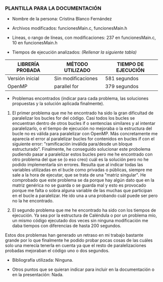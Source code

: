 ### PLANTILLA PARA LA DOCUMENTACIÓN

* Nombre de la persona: Cristina Blanco Fernández


* Archivos modificados: funcionesMain.c, funcionesMain.h


* Líneas, o rango de líneas, con modificaciones: 237 en funcionesMain.c, 10 en funcionesMain.h

* Tiempos de ejecución analizados:
  *(Rellenar la siguiente tabla)*

LIBRERÍA PROBADA | MÉTODO UTILIZADO | TIEMPO DE EJECUCIÓN
---------------- | ---------------- | -------------------
Versión inicial | Sin modificaciones | 581 segundos
OpenMP | parallel for | 379 segundos


* Problemas encontrados (indicar para cada problema, las soluciones propuestas y la solución aplicada finalmente). 
1. El primer problema que me he encontrado ha sido la gran dificultad de paralelizar los bucles for del código. 
Casi todos los bucles se encuentran dentro de otros bucles if o sentencias similares y al intentar paralelizarlo, o el tiempo
de ejecución no mejoraba o la estructura del bucle no es válida para paralelizar con OpenMP.
Más concretamente me aparecía el error al paralelizar bucles for contenidos en bucles if con el siguiente error: "ramificación
inválida para/desde un bloque estructurado". 
Finalmente, he conseguido solucionar este probolema pudiendo pasar a paralelizar estos bucles pero me he encontrado con otro problema del que se (o eso creo) cuál es la solución pero no he podido implementarla sin errores. Resulta que al indicar todas las variables utilizadas en el bucle como privadas o públicas, siempre me sale a la hora de ejecutar, que se trata de una "matriz singular". He comprobado que este problema se da porque hay algún dato que en la matriz genérica no se guarda o se guarda mal y esto es provocado porque me falta o sobra alguna variable de las muchas que participan en el bucle a paralelizar. He ido una a una probando cuál puede ser pero no la he encontrado.

2. El segundo problema que me he encontrado ha sido con los tiempos de ejecución. Ya sea por la estructura de Caléndula o por un 
problema mío, un mismo código ejecutado dos veces sin ninguna modificación me daba tiempos con diferencias de hasta 200 segundos.

Estos dos problemas han generado un retraso en mi trabajo bastante grande por lo que finalmente he podido probar pocas cosas de 
las cuáles solo una merecía tenerla en cuenta ya que el resto de paralelizaciones probadas mejoraban el código uno o dos segundos.


* Bibliografía utilizada:
Ninguna.

* Otros puntos que se quieran indicar para incluir en la documentación o en la presentación:
Nada.
